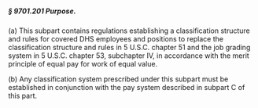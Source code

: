 ##### § 9701.201 Purpose. #####

(a) This subpart contains regulations establishing a classification structure and rules for covered DHS employees and positions to replace the classification structure and rules in 5 U.S.C. chapter 51 and the job grading system in 5 U.S.C. chapter 53, subchapter IV, in accordance with the merit principle of equal pay for work of equal value.

(b) Any classification system prescribed under this subpart must be established in conjunction with the pay system described in subpart C of this part.